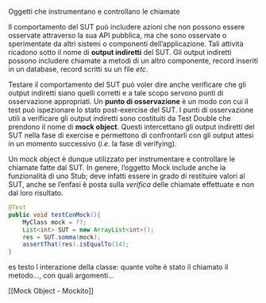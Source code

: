 Oggetti che instrumentano e controllano le chiamate

Il comportamento del SUT può includere azioni che non possono essere osservate attraverso la sua API pubblica, ma che sono osservate o sperimentate da altri sistemi o componenti dell’applicazione. Tali attività ricadono sotto il nome di **output indiretti** del SUT. 
Gli output indiretti possono includere chiamate a metodi di un altro componente, record inseriti in un database, record scritti su un file _etc_.

Testare il comportamento del SUT può voler dire anche verificare che gli output indiretti siano quelli corretti e a tale scopo servono punti di osservazione appropriati. Un **punto di osservazione** è un modo con cui il test può ispezionare lo stato post-exercise del SUT. 
I punti di osservazione utili a verificare gli output indiretti sono costituiti da Test Double che prendono il nome di **mock object**. Questi intercettano gli output indiretti del SUT nella fase di exercise e permettono di confrontarli con gli output attesi in un momento successivo (_i.e._ la fase di verifying).

Un mock object è dunque utilizzato per instrumentare e controllare le chiamate fatte dal SUT. 
In genere, l’oggetto Mock include anche la funzionalità di uno Stub; deve infatti essere in grado di restituire valori al SUT, anche se l’enfasi è posta sulla _verifica_ delle chiamate effettuate e non dal loro risultato.

```java
@Test
public void testConMock(){
	MyClass mock = ??;
	List<int> SUT = new ArrayList<int>();
	res = SUT.somma(mock);
	assertThat(res).isEqualTo(14);
}
```

es testo l interazione della classe: quante volte è stato il chiamato il metodo..., con quali argomenti...

[[Mock Object - Mockito]]
